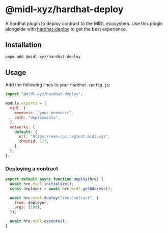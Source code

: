 # @midl-xyz/hardhat-deploy

A hardhat plugin to deploy contract to the MIDL ecosystem.
Use this plugin alongside with [hardhat-deploy](https://github.com/wighawag/hardhat-deploy) to get the best experience.

## Installation

```bash
pnpm add @midl-xyz/hardhat-deploy
```

## Usage

Add the following lines to your `hardhat.config.js`:

```javascript
import "@midl-xyz/hardhat-deploy";

module.exports = {
  midl: {
    mnemonic: "your mnemonic",
    path: "deployments",
  },
  networks: {
    default: {
      url: "https://evm-rpc.regtest.midl.xyz",
      chainId: 777,
    },
  },
};
```

### Deploying a contract

```javascript
export default async function deploy(hre) {
  await hre.midl.initialize();
  const deployer = await hre.midl.getAddress();

  await hre.midl.deploy("YourContract", {
    from: deployer,
    args: [100],
  });

  await hre.midl.execute();
}
```
